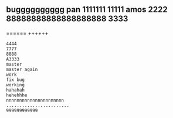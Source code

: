 bugggggggggg
pan
1111111
11111
amos
2222
88888888888888888888
3333
-------
======
++++++
~~~~
4444
7777
8888
A3333
master
master again
work
fix bug
working
hahahah
hehehhhe
nnnnnnnnnnnnnnnnnnnnnn
........................
999999999999
